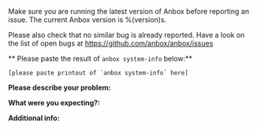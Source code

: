 Make sure you are running the latest version of Anbox before reporting an issue. The current Anbox version is %(version)s.

Please also check that no similar bug is already reported. Have a look on the list of open bugs at https://github.com/anbox/anbox/issues

** Please paste the result of `anbox system-info` below:**
```
[please paste printout of `anbox system-info` here]
```

**Please describe your problem:**


**What were you expecting?:**


**Additional info:**
